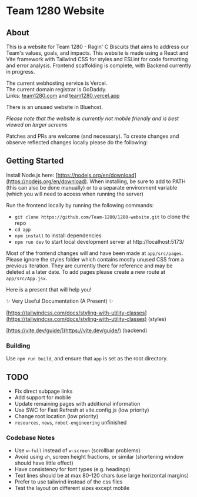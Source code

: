 # Team 1280 Website

## About

This is a website for Team 1280 - Ragin' C Biscuits that aims to address our Team's values, goals, and impacts. This website is made using a React and Vite framework with Tailwind CSS for styles and ESLint for code formatting and error analysis. Frontend scaffolding is complete, with Backend currently in progress. 

The current webhosting service is Vercel. \
The current domain registrar is GoDaddy. \
Links: [team1280.com](https://team1280.com) and [team1280.vercel.app](https://team1280.vercel.app/)

There is an unused website in Bluehost.

*Please note that the website is currently not mobile friendly and is best viewed on larger screens* 

Patches and PRs are welcome (and necessary). To create changes and observe reflected changes locally please do the following:

## Getting Started

Install Node.js here: [https://nodejs.org/en/download](https://nodejs.org/en/download). When installing, be sure to add to PATH (this can also be done manually) or to a separate environment variable (which you will need to access when running the server)

Run the frontend locally by running the following commands:

- `git clone https://github.com/Team-1280/1280-website.git` to clone the repo
- `cd app`
- `npm install` to install dependencies
- `npm run dev` to start local development server at http://localhost:5173/

Most of the frontend changes will and have been made at `app/src/pages`. Please ignore the styles folder which contains mostly unused CSS from a previous iteration. They are currently there for reference and may be deleted at a later date. To add pages please create a new route at `app/src/App.jsx`.

Here is a present that will help you!

✨ Very Useful Documentation (A Present) ✨

[https://tailwindcss.com/docs/styling-with-utility-classes](https://tailwindcss.com/docs/styling-with-utility-classes) (styles)

[https://vite.dev/guide/](https://vite.dev/guide/) (backend)


### Building
Use `npm run build`, and ensure that `app` is set as the root directory.


## TODO
- Fix direct subpage links
- Add support for mobile
- Update remaining pages with additional information
- Use SWC for Fast Refresh at vite.config.js (low priority)
- Change root location (low priority)
- `resources`, `news`, `robot-engineering` unfinished


### Codebase Notes
- Use `w-full` instead of `w-screen` (scrollbar problems)
- Avoid using `vh`, screen height fractions, or similar (shortening window should have little effect)
- Have consistency for font types (e.g. headings)
- Text lines should be at max 80-120 chars (use large horizontal margins)
- Prefer to use tailwind instead of the css files
- Test the layout on different sizes except mobile
